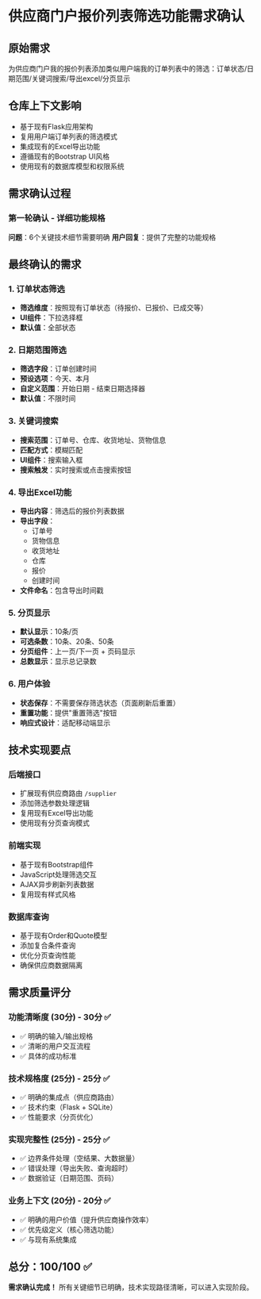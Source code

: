 # 供应商门户报价列表筛选功能需求确认

## 原始需求
为供应商门户我的报价列表添加类似用户端我的订单列表中的筛选：订单状态/日期范围/关键词搜索/导出excel/分页显示

## 仓库上下文影响
- 基于现有Flask应用架构
- 复用用户端订单列表的筛选模式
- 集成现有的Excel导出功能
- 遵循现有的Bootstrap UI风格
- 使用现有的数据库模型和权限系统

## 需求确认过程

### 第一轮确认 - 详细功能规格
**问题**：6个关键技术细节需要明确
**用户回复**：提供了完整的功能规格

## 最终确认的需求

### 1. 订单状态筛选
- **筛选维度**：按照现有订单状态（待报价、已报价、已成交等）
- **UI组件**：下拉选择框
- **默认值**：全部状态

### 2. 日期范围筛选  
- **筛选字段**：订单创建时间
- **预设选项**：今天、本月
- **自定义范围**：开始日期 - 结束日期选择器
- **默认值**：不限时间

### 3. 关键词搜索
- **搜索范围**：订单号、仓库、收货地址、货物信息
- **匹配方式**：模糊匹配
- **UI组件**：搜索输入框
- **搜索触发**：实时搜索或点击搜索按钮

### 4. 导出Excel功能
- **导出内容**：筛选后的报价列表数据
- **导出字段**：
  - 订单号
  - 货物信息  
  - 收货地址
  - 仓库
  - 报价
  - 创建时间
- **文件命名**：包含导出时间戳

### 5. 分页显示
- **默认显示**：10条/页
- **可选条数**：10条、20条、50条
- **分页组件**：上一页/下一页 + 页码显示
- **总数显示**：显示总记录数

### 6. 用户体验
- **状态保存**：不需要保存筛选状态（页面刷新后重置）
- **重置功能**：提供"重置筛选"按钮
- **响应式设计**：适配移动端显示

## 技术实现要点

### 后端接口
- 扩展现有供应商路由 `/supplier`
- 添加筛选参数处理逻辑
- 复用现有Excel导出功能
- 使用现有分页查询模式

### 前端实现
- 基于现有Bootstrap组件
- JavaScript处理筛选交互
- AJAX异步刷新列表数据
- 复用现有样式风格

### 数据库查询
- 基于现有Order和Quote模型
- 添加复合条件查询
- 优化分页查询性能
- 确保供应商数据隔离

## 需求质量评分

### 功能清晰度 (30分) - 30分 ✅
- ✅ 明确的输入/输出规格
- ✅ 清晰的用户交互流程  
- ✅ 具体的成功标准

### 技术规格度 (25分) - 25分 ✅
- ✅ 明确的集成点（供应商路由）
- ✅ 技术约束（Flask + SQLite）
- ✅ 性能要求（分页优化）

### 实现完整性 (25分) - 25分 ✅
- ✅ 边界条件处理（空结果、大数据量）
- ✅ 错误处理（导出失败、查询超时）
- ✅ 数据验证（日期范围、页码）

### 业务上下文 (20分) - 20分 ✅
- ✅ 明确的用户价值（提升供应商操作效率）
- ✅ 优先级定义（核心筛选功能）
- ✅ 与现有系统集成

## 总分：100/100 ✅

**需求确认完成！** 所有关键细节已明确，技术实现路径清晰，可以进入实现阶段。